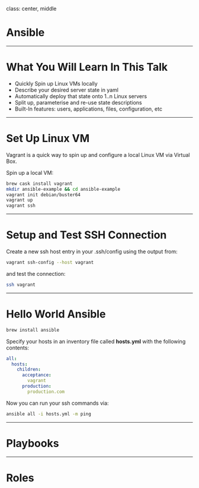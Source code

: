 class: center, middle

# Ansible

---

# What You Will Learn In This Talk

* Quickly Spin up Linux VMs locally
* Describe your desired server state in yaml
* Automatically deploy that state onto 1..n Linux servers
* Split up, parameterise and re-use state descriptions
* Built-In features: users, applications, files, configuration, etc

---

# Set Up Linux VM

Vagrant is a quick way to spin up and configure a local Linux VM via Virtual Box.

Spin up a local VM:

```sh
brew cask install vagrant
mkdir ansible-example && cd ansible-example
vagrant init debian/buster64
vagrant up
vagrant ssh
```
---

# Setup and Test SSH Connection

Create a new ssh host entry in your .ssh/config using the output from:

```sh
vagrant ssh-config --host vagrant
```

and test the connection:

```sh
ssh vagrant
```

---

# Hello World Ansible
```sh
brew install ansible
```

Specify your hosts in an inventory file called **hosts.yml** with the following contents:

```yaml
all:
  hosts:
    children:
      acceptance:
        vagrant
      production:
        production.com
```

Now you can run your ssh commands via:

```sh
ansible all -i hosts.yml -m ping
```

---

# Playbooks

---

# Roles
